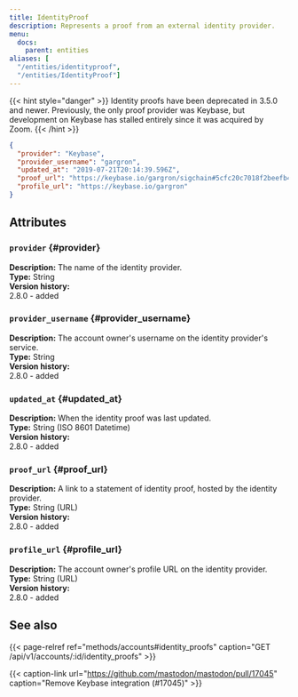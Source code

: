 ```yaml
---
title: IdentityProof
description: Represents a proof from an external identity provider.
menu:
  docs:
    parent: entities
aliases: [
  "/entities/identityproof",
  "/entities/IdentityProof"]
---
```


{{< hint style="danger" >}}
Identity proofs have been deprecated in 3.5.0 and newer. Previously, the only proof provider was Keybase, but development on Keybase has stalled entirely since it was acquired by Zoom.
{{< /hint >}}

```json
{
  "provider": "Keybase",
  "provider_username": "gargron",
  "updated_at": "2019-07-21T20:14:39.596Z",
  "proof_url": "https://keybase.io/gargron/sigchain#5cfc20c7018f2beefb42a68836da59a792e55daa4d118498c9b1898de7e845690f",
  "profile_url": "https://keybase.io/gargron"
}
```

## Attributes

### `provider` {#provider}

**Description:** The name of the identity provider.\
**Type:** String\
**Version history:**\
2.8.0 - added

### `provider_username` {#provider_username}

**Description:** The account owner's username on the identity provider's service.\
**Type:** String\
**Version history:**\
2.8.0 - added

### `updated_at` {#updated_at}

**Description:** When the identity proof was last updated.\
**Type:** String (ISO 8601 Datetime)\
**Version history:**\
2.8.0 - added

### `proof_url` {#proof_url}

**Description:** A link to a statement of identity proof, hosted by the identity provider.\
**Type:** String (URL)\
**Version history:**\
2.8.0 - added

### `profile_url` {#profile_url}

**Description:** The account owner's profile URL on the identity provider.\
**Type:** String (URL)\
**Version history:**\
2.8.0 - added

## See also

{{< page-relref ref="methods/accounts#identity_proofs" caption="GET /api/v1/accounts/:id/identity_proofs" >}}

{{< caption-link url="https://github.com/mastodon/mastodon/pull/17045" caption="Remove Keybase integration (#17045)" >}}





